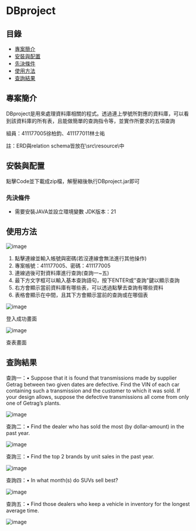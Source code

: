 # DBproject

## 目錄
- [專案簡介](#專案簡介)
- [安裝與配置](#安裝與配置)
- [先決條件](#先決條件)
- [使用方法](#使用方法)
- [查詢結果](#查詢結果)

## 專案簡介
DBproject是用來處理資料庫相關的程式。透過連上學號所對應的資料庫，可以看到該資料庫的所有表，且能做簡單的查詢指令等，並實作所要求的五項查詢

組員：411177005徐柏鈞、411177011林士祐

註：ERD與relation schema皆放在\src\resource\中

## 安裝與配置
點擊Code並下載成zip檔，解壓縮後執行DBproject.jar即可

### 先決條件
- 需要安裝JAVA並設立環境變數 JDK版本：21

## 使用方法
![image](https://github.com/abc7559485/DBproject/assets/153478133/81a385d3-901d-4094-a249-7d595ef8a951)

1. 點擊連線並輸入帳號與密碼(若沒連線會無法進行其他操作)
2. 專案帳號：411177005、密碼：411177005
3. 連線過後可對資料庫進行查詢(查詢一~五)
4. 最下方文字框可以輸入基本查詢語句，按下ENTER或"查詢"鍵以顯示查詢
5. 右方會顯示當前資料庫有哪些表，可以透過點擊去查詢有哪些資料
6. 表格會顯示在中間，且其下方會顯示當前的查詢或在哪個表

![image](https://github.com/abc7559485/DBproject/assets/153478133/5d8225eb-3fec-4c06-8a80-16b9a5e794cb)

登入成功畫面

![image](https://github.com/abc7559485/DBproject/assets/153478133/4085e874-caac-44e7-bd8d-9f84f78ccd12)

查表畫面

## 查詢結果

查詢一：•	Suppose that it is found that transmissions made by supplier Getrag between two given dates are defective. Find the VIN of each car containing such a transmission and the customer to which it was sold. If your design allows, suppose the defective transmissions all come from only one of Getrag’s plants.

![image](https://github.com/abc7559485/DBproject/assets/153478133/a5faab2c-3e8c-428c-9d00-5c651248d9ee)

查詢二：•	Find the dealer who has sold the most (by dollar-amount) in the past year.

![image](https://github.com/abc7559485/DBproject/assets/153478133/c172578a-f422-4b1a-a070-b49f75edcec6)


查詢三：•	Find the top 2 brands by unit sales in the past year.

![image](https://github.com/abc7559485/DBproject/assets/153478133/e1cb41b8-0944-4d51-bd9e-d429fbefe437)


查詢四：•	In what month(s) do SUVs sell best?

![image](https://github.com/abc7559485/DBproject/assets/153478133/72e9897e-1a7a-428a-9b4e-e536f3b5f03d)


查詢五：•	Find those dealers who keep a vehicle in inventory for the longest average time.

![image](https://github.com/abc7559485/DBproject/assets/153478133/a8206f82-109e-4729-99a1-a155de520b9e)
